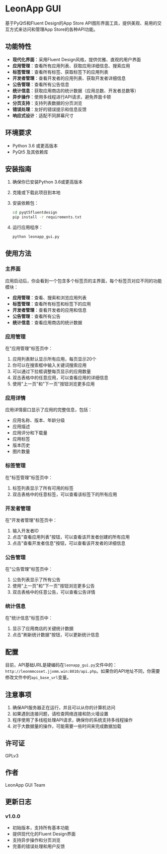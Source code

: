 # LeonApp GUI

基于PyQt5和Fluent Design的App Store API图形界面工具，提供美观、易用的交互方式来访问和管理App Store的各种API功能。

## 功能特性

- **现代化界面**：采用Fluent Design风格，提供优雅、直观的用户界面
- **应用管理**：查看所有应用列表、获取应用详细信息、搜索应用
- **标签管理**：查看所有标签、获取标签下的应用列表
- **开发者管理**：查看开发者的应用列表、获取开发者详细信息
- **公告管理**：查看所有公告信息
- **统计信息**：获取应用商店的统计数据（应用总数、开发者总数等）
- **异步操作**：使用多线程进行API请求，避免界面卡顿
- **分页支持**：支持列表数据的分页浏览
- **错误处理**：友好的错误提示和信息反馈
- **响应式设计**：适配不同屏幕尺寸

## 环境要求

- Python 3.6 或更高版本
- PyQt5 及其依赖库

## 安装指南

1. 确保你已安装Python 3.6或更高版本

2. 克隆或下载此项目到本地

3. 安装依赖包：
   
   ```bash
   cd pyqt5fluentdesign
   pip install -r requirements.txt
   ```

4. 运行应用程序：
   
   ```bash
   python leonapp_gui.py
   ```

## 使用方法

### 主界面

应用启动后，你会看到一个包含多个标签页的主界面，每个标签页对应不同的功能模块：
- **应用管理**：查看、搜索和浏览应用列表
- **标签管理**：查看所有标签和标签下的应用
- **开发者管理**：查看开发者的应用和信息
- **公告管理**：查看所有公告
- **统计信息**：查看应用商店的统计数据

### 应用管理

在"应用管理"标签页中：

1. 应用列表默认显示所有应用，每页显示20个
2. 你可以在搜索框中输入关键词搜索应用
3. 可以通过下拉框调整每页显示的应用数量
4. 双击表格中的任意应用，可以查看应用的详细信息
5. 使用"上一页"和"下一页"按钮浏览更多应用

### 应用详情

应用详情窗口显示了应用的完整信息，包括：
- 应用名称、版本、年龄分级
- 应用描述
- 应用评分和下载量
- 应用标签
- 版本历史
- 图片数量

### 标签管理

在"标签管理"标签页中：

1. 标签列表显示了所有可用的标签
2. 双击表格中的任意标签，可以查看该标签下的所有应用

### 开发者管理

在"开发者管理"标签页中：

1. 输入开发者ID
2. 点击"查看应用列表"按钮，可以查看该开发者创建的所有应用
3. 点击"查看开发者信息"按钮，可以查看该开发者的详细信息

### 公告管理

在"公告管理"标签页中：

1. 公告列表显示了所有公告
2. 使用"上一页"和"下一页"按钮浏览更多公告
3. 双击表格中的任意公告，可以查看公告详情

### 统计信息

在"统计信息"标签页中：

1. 显示了应用商店的关键统计数据
2. 点击"刷新统计数据"按钮，可以更新统计信息

## 配置

目前，API基础URL是硬编码在`leonapp_gui.py`文件中的：`http://leonmmcoset.jjxmm.win:8010/api.php`。如果你的API地址不同，你需要修改文件中的`api_base_url`变量。

## 注意事项

1. 确保API服务器正在运行，并且可以从你的计算机访问
2. 如果遇到连接问题，请检查网络连接和防火墙设置
3. 程序使用了多线程处理API请求，确保你的系统支持多线程操作
4. 对于大数据量的操作，可能需要一些时间来完成数据加载

## 许可证

GPLv3

## 作者

LeonApp GUI Team

## 更新日志

### v1.0.0
- 初始版本，支持所有基本功能
- 提供现代化的Fluent Design界面
- 支持异步操作和分页浏览
- 完善的错误处理和用户反馈